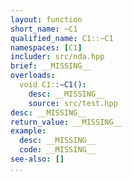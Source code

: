 ```yaml
---
layout: function
short_name: ~C1
qualified_name: C1::~C1
namespaces: [C1]
includer: src/nda.hpp
brief: __MISSING__
overloads:
  void C1::~C1():
    desc: __MISSING__
    source: src/test.hpp
desc: __MISSING__
return_value: __MISSING__
example:
  desc: __MISSING__
  code: __MISSING__
see-also: []
...
```

